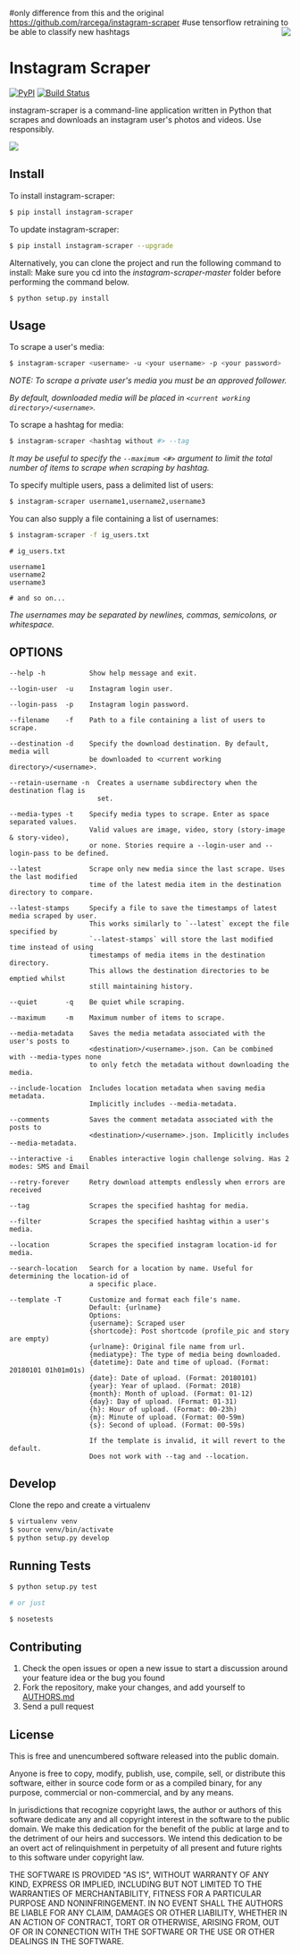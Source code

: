 #only difference from this and the original https://github.com/rarcega/instagram-scraper
#use tensorflow retraining to be able to classify new hashtags
<img src="https://camo.githubusercontent.com/9ac4a1f7f5ea0f573451b5ddc06e29c8aa113a85/68747470733a2f2f692e696d6775722e636f6d2f6948326a6468562e706e67" align="right">

Instagram Scraper
=================
[![PyPI](https://img.shields.io/pypi/v/instagram-scraper.svg)](https://pypi.python.org/pypi/instagram-scraper) [![Build Status](https://travis-ci.org/rarcega/instagram-scraper.svg?branch=master)](https://travis-ci.org/rarcega/instagram-scraper)

instagram-scraper is a command-line application written in Python that scrapes and downloads an instagram user's photos and videos. Use responsibly.

<img src="https://cloud.githubusercontent.com/assets/140931/26286476/8232e15e-3e34-11e7-9e1c-9ecda92950e1.gif">

Install
-------
To install instagram-scraper:
```bash
$ pip install instagram-scraper
```

To update instagram-scraper:
```bash
$ pip install instagram-scraper --upgrade
```
Alternatively, you can clone the project and run the following command to install:
Make sure you cd into the *instagram-scraper-master* folder before performing the command below.
```
$ python setup.py install
```


Usage
-----

To scrape a user's media:
```bash
$ instagram-scraper <username> -u <your username> -p <your password>             
```
*NOTE: To scrape a private user's media you must be an approved follower.*

*By default, downloaded media will be placed in `<current working directory>/<username>`.*


To scrape a hashtag for media:
```bash
$ instagram-scraper <hashtag without #> --tag          
```
*It may be useful to specify the `--maximum <#>` argument to limit the total number of items to scrape when scraping by hashtag.*


To specify multiple users, pass a delimited list of users:
```bash
$ instagram-scraper username1,username2,username3           
```

You can also supply a file containing a list of usernames:
```bash
$ instagram-scraper -f ig_users.txt           
```

```
# ig_users.txt

username1
username2
username3

# and so on...
```
*The usernames may be separated by newlines, commas, semicolons, or whitespace.*


OPTIONS
-------

```
--help -h           Show help message and exit.

--login-user  -u    Instagram login user.

--login-pass  -p    Instagram login password.

--filename    -f    Path to a file containing a list of users to scrape.

--destination -d    Specify the download destination. By default, media will 
                    be downloaded to <current working directory>/<username>.

--retain-username -n  Creates a username subdirectory when the destination flag is
                      set.

--media-types -t    Specify media types to scrape. Enter as space separated values. 
                    Valid values are image, video, story (story-image & story-video),
                    or none. Stories require a --login-user and --login-pass to be defined.

--latest            Scrape only new media since the last scrape. Uses the last modified
                    time of the latest media item in the destination directory to compare.

--latest-stamps     Specify a file to save the timestamps of latest media scraped by user.
                    This works similarly to `--latest` except the file specified by
                    `--latest-stamps` will store the last modified time instead of using 
                    timestamps of media items in the destination directory. 
                    This allows the destination directories to be emptied whilst 
                    still maintaining history.

--quiet       -q    Be quiet while scraping.

--maximum     -m    Maximum number of items to scrape.

--media-metadata    Saves the media metadata associated with the user's posts to 
                    <destination>/<username>.json. Can be combined with --media-types none
                    to only fetch the metadata without downloading the media.

--include-location  Includes location metadata when saving media metadata. 
                    Implicitly includes --media-metadata.

--comments          Saves the comment metadata associated with the posts to 
                    <destination>/<username>.json. Implicitly includes --media-metadata.
                    
--interactive -i    Enables interactive login challenge solving. Has 2 modes: SMS and Email

--retry-forever     Retry download attempts endlessly when errors are received

--tag               Scrapes the specified hashtag for media.

--filter            Scrapes the specified hashtag within a user's media.

--location          Scrapes the specified instagram location-id for media.

--search-location   Search for a location by name. Useful for determining the location-id of 
                    a specific place.
                    
--template -T       Customize and format each file's name.
                    Default: {urlname}
                    Options:
                    {username}: Scraped user
                    {shortcode}: Post shortcode (profile_pic and story are empty)
                    {urlname}: Original file name from url.
                    {mediatype}: The type of media being downloaded.
                    {datetime}: Date and time of upload. (Format: 20180101 01h01m01s)
                    {date}: Date of upload. (Format: 20180101)
                    {year}: Year of uplaod. (Format: 2018)
                    {month}: Month of upload. (Format: 01-12)
                    {day}: Day of upload. (Format: 01-31)
                    {h}: Hour of upload. (Format: 00-23h)
                    {m}: Minute of upload. (Format: 00-59m)
                    {s}: Second of upload. (Format: 00-59s)
                    
                    If the template is invalid, it will revert to the default.
                    Does not work with --tag and --location.
```

Develop
-------

Clone the repo and create a virtualenv 
```bash
$ virtualenv venv
$ source venv/bin/activate
$ python setup.py develop
```

Running Tests
-------------

```bash
$ python setup.py test

# or just 

$ nosetests
```

Contributing
------------

1. Check the open issues or open a new issue to start a discussion around
   your feature idea or the bug you found
2. Fork the repository, make your changes, and add yourself to [AUTHORS.md](AUTHORS.md)
3. Send a pull request

License
-------
This is free and unencumbered software released into the public domain.

Anyone is free to copy, modify, publish, use, compile, sell, or
distribute this software, either in source code form or as a compiled
binary, for any purpose, commercial or non-commercial, and by any
means.

In jurisdictions that recognize copyright laws, the author or authors
of this software dedicate any and all copyright interest in the
software to the public domain. We make this dedication for the benefit
of the public at large and to the detriment of our heirs and
successors. We intend this dedication to be an overt act of
relinquishment in perpetuity of all present and future rights to this
software under copyright law.

THE SOFTWARE IS PROVIDED "AS IS", WITHOUT WARRANTY OF ANY KIND,
EXPRESS OR IMPLIED, INCLUDING BUT NOT LIMITED TO THE WARRANTIES OF
MERCHANTABILITY, FITNESS FOR A PARTICULAR PURPOSE AND NONINFRINGEMENT.
IN NO EVENT SHALL THE AUTHORS BE LIABLE FOR ANY CLAIM, DAMAGES OR
OTHER LIABILITY, WHETHER IN AN ACTION OF CONTRACT, TORT OR OTHERWISE,
ARISING FROM, OUT OF OR IN CONNECTION WITH THE SOFTWARE OR THE USE OR
OTHER DEALINGS IN THE SOFTWARE.
